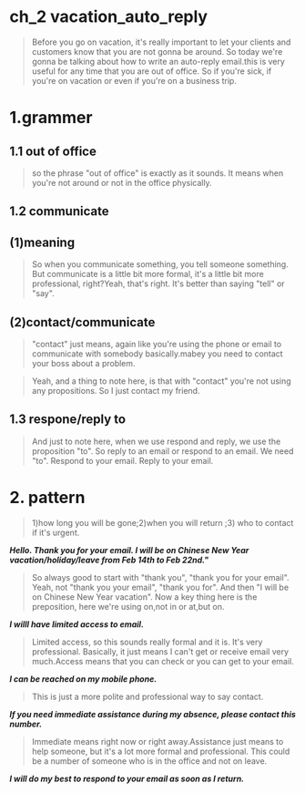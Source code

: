 # ch_2 vacation_auto_reply
> Before you go on vacation, it's really important to let your clients and customers know that you are not gonna be around. So today we're gonna be talking about how to write an auto-reply email.this is very useful for any time that you are out of office. So if you're sick, if you're on vacation or even if you're on a business trip. 

# 1.grammer
## 1.1 out of office
> so the phrase "out of office" is exactly as it sounds. It means when you're not around or not in the office physically.

## 1.2 communicate
## (1)meaning
> So when you communicate something, you tell someone something. But communicate is a little bit more formal, it's a little bit more professional, right?Yeah, that's right. It's better than saying "tell" or "say".

## (2)contact/communicate
>  "contact" just means, again like you're using the phone or email to communicate with somebody basically.mabey you need to contact your boss about a problem.

> Yeah, and a thing to note here, is that with "contact" you're not using any propositions. So I just contact my friend.

## 1.3 respone/reply to 
> And just to note here, when we use respond and reply, we use the proposition "to". So reply to an email or respond to an email. We need "to". Respond to your email. Reply to your email. 

# 2. pattern
> 1)how long you will be gone;2)when you will return ;3) who to contact if it's urgent.

***Hello. Thank you for your email. I will be on Chinese New Year vacation/holiday/leave from Feb 14th to Feb 22nd."***

> So always good to start with "thank you", "thank you for your email". Yeah, not "thank you your email", "thank you for". And then "I will be on Chinese New Year vacation". Now a key thing here is the preposition, here we're using on,not in or at,but on.

***I willl have limited access to email.***

> Limited access, so this sounds really formal and it is. It's very professional. Basically, it just means I can't get or receive email very much.Access means that you can check or you can get to your email.

***I can be reached on my mobile phone.***

>  This is just a more polite and professional way to say contact.

***If you need immediate assistance during my absence, please contact this number.***

>  Immediate means right now or right away.Assistance just means to help someone, but it's a lot more formal and professional. This could be a number of someone who is in the office and not on leave.

***I will do my best to respond to your email as soon as I return.***




























